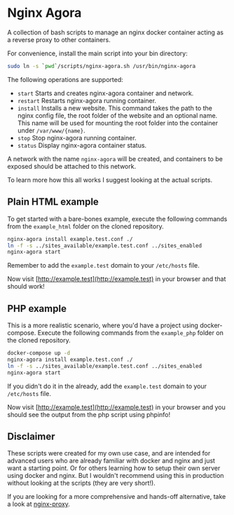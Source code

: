 # Nginx Agora

A collection of bash scripts to manage an nginx docker container acting as a reverse proxy to other containers.

For convenience, install the main script into your bin directory:

```sh
sudo ln -s `pwd`/scripts/nginx-agora.sh /usr/bin/nginx-agora
```

The following operations are supported:

- `start` Starts and creates nginx-agora container and network.
- `restart` Restarts nginx-agora running container.
- `install` Installs a new website. This command takes the path to the nginx config file, the root folder of the website and an optional name. This name will be used for mounting the root folder into the container under `/var/www/{name}`.
- `stop` Stop nginx-agora running container.
- `status` Display nginx-agora container status.

A network with the name `nginx-agora` will be created, and containers to be exposed should be attached to this network.

To learn more how this all works I suggest looking at the actual scripts.

## Plain HTML example

To get started with a bare-bones example, execute the following commands from the `example_html` folder on the cloned repository.

```sh
nginx-agora install example.test.conf ./
ln -f -s ../sites_available/example.test.conf ../sites_enabled
nginx-agora start
```

Remember to add the `example.test` domain to your `/etc/hosts` file.

Now visit [http://example.test](http://example.test) in your browser and that should work!

## PHP example

This is a more realistic scenario, where you'd have a project using docker-compose. Execute the following commands from the `example_php` folder on the cloned repository.

```sh
docker-compose up -d
nginx-agora install example.test.conf ./
ln -f -s ../sites_available/example.test.conf ../sites_enabled
nginx-agora start
```

If you didn't do it in the already, add the `example.test` domain to your `/etc/hosts` file.

Now visit [http://example.test](http://example.test) in your browser and you should see the output from the php script using phpinfo!

## Disclaimer

These scripts were created for my own use case, and are intended for advanced users who are already familiar with docker and nginx and just want a starting point. Or for others learning how to setup their own server using docker and nginx. But I wouldn't recommend using this in production without looking at the scripts (they are very short!).

If you are looking for a more comprehensive and hands-off alternative, take a look at [nginx-proxy](https://github.com/jwilder/nginx-proxy).
